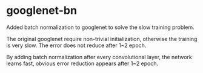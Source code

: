 # googlenet-bn
Added batch normalization to googlenet to solve the slow training problem. 

The original googlenet require non-trivial initialization,
otherwise the training is very slow. 
The error does not reduce after 1~2 epoch.

By adding batch normalization after every convolutional layer, 
the network learns fast, obvious error reduction appears after 1~2 epoch. 
